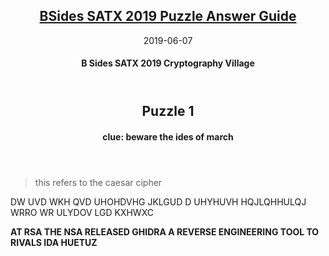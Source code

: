 <article markdown="1">

<header markdown="1">
  
# [BSides SATX 2019 Puzzle Answer Guide](bsides2019.md)

<time markdown="1" class="pubdate" datetime="2019-06-07">2019-06-07</time>

#### B Sides SATX 2019 Cryptography Village

</article markdown="1">

<article markdown="1">

<header markdown="1">

# Puzzle 1

#### clue: beware the ides of march

</header markdown="1">

> this refers to the caesar cipher

DW UVD WKH QVD UHOHDVHG JKLGUD D UHYHUVH HQJLQHHULQJ WRRO WR ULYDOV LGD KXHWXC

__AT RSA THE NSA RELEASED GHIDRA A REVERSE ENGINEERING TOOL TO RIVALS IDA HUETUZ__

</article markdown="1">
